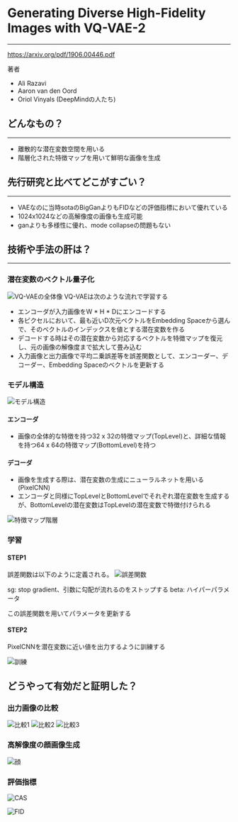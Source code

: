 # Generating Diverse High-Fidelity Images with VQ-VAE-2
---
https://arxiv.org/pdf/1906.00446.pdf

著者
- Ali Razavi
- Aaron van den Oord
- Oriol Vinyals
(DeepMindの人たち)

## どんなもの？
---
- 離散的な潜在変数空間を用いる
- 階層化された特徴マップを用いて鮮明な画像を生成

## 先行研究と比べてどこがすごい？
---
- VAEなのに当時sotaのBigGanよりもFIDなどの評価指標において優れている
- 1024x1024などの高解像度の画像も生成可能
- ganよりも多様性に優れ、mode collapseの問題もない

## 技術や手法の肝は？
---
### 潜在変数のベクトル量子化
![VQ-VAEの全体像](quantize.png)
VQ-VAEは次のような流れで学習する
- エンコーダが入力画像をW * H * Dにエンコードする
- 各ピクセルにおいて、最も近いD次元ベクトルをEmbedding Spaceから選んで、そのベクトルのインデックスを値とする潜在変数を作る
- デコードする時はその潜在変数から対応するベクトルを特徴マップを復元し、元の画像の解像度まで拡大して畳み込む
- 入力画像と出力画像で平均二乗誤差等を誤差関数として、エンコーダー、デコーダー、Embedding Spaceのベクトルを更新する

### モデル構造

![モデル構造](model_structure.png)
#### エンコーダ
- 画像の全体的な特徴を持つ32 x 32の特徴マップ(TopLevel)と、詳細な情報を持つ64 x 64の特徴マップ(BottomLevel)を持つ

#### デコーダ
- 画像を生成する際は、潜在変数の生成にニューラルネットを用いる(PixelCNN)
- エンコーダと同様にTopLevelとBottomLevelでそれぞれ潜在変数を生成するが、BottomLevelの潜在変数はTopLevelの潜在変数で特徴付けられる

![特徴マップ階層](feature_levels.png)
### 学習
#### STEP1
誤差関数は以下のように定義される。
![誤差関数](eq1.png)

sg: stop gradient、引数に勾配が流れるのをストップする
beta: ハイパーパラメータ

この誤差関数を用いてパラメータを更新する

#### STEP2
PixelCNNを潜在変数に近い値を出力するように訓練する

![訓練](train.png)

## どうやって有効だと証明した？
### 出力画像の比較
![比較1](compare1.png)
![比較2](compare2.png)
![比較3](compare3.png)

### 高解像度の顔画像生成

![顔](face.png)

### 評価指標
![CAS](cas.png)

![FID](fid.png)

